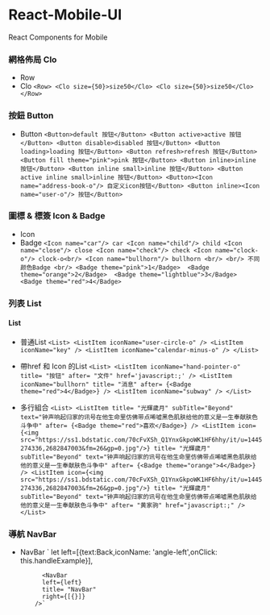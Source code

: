 # React-Mobile-UI
 React Components for Mobile

### 網格佈局 Clo
- Row
- Clo
			`<Row>
			  <Clo size={50}>size50</Clo>
			  <Clo size={50}>size50</Clo>
			</Row>`
### 按鈕 Button
- Button
			`<Button>default 按钮</Button>
    		<Button active>active 按钮</Button>
            <Button disable>disabled 按钮</Button>
            <Button loading>loading 按钮</Button>
            <Button refresh>refresh 按钮</Button>
            <Button fill theme="pink">pink 按钮</Button>
            <Button inline>inline 按钮</Button>
            <Button inline small>inline 按钮</Button>
            <Button active inline small>inline 按钮</Button>
            <Button><Icon name="address-book-o"/> 自定义icon按钮</Button>
            <Button inline><Icon name="user-o"/> 按钮</Button>`
### 圖標 & 標簽 Icon & Badge
- Icon
- Badge
			`<Icon name="car"/> car
            <Icon name="child"/> child
            <Icon name="close"/> close
            <Icon name="check"/> check
            <Icon name="clock-o"/> clock-o<br/>
            <Icon name="bullhorn"/> bullhorn
            <br/>
            <br/>
            不同颜色Badge
            <br/>
            <Badge theme="pink">1</Badge>  <Badge theme="orange">2</Badge>  <Badge theme="lightblue">3</Badge>  <Badge theme="red">4</Badge>`
### 列表 List
#### List 
- 普通List
			`<List>
		  	<ListItem
		  	  iconName="user-circle-o"
		  	/>
		  	<ListItem
              iconName="key"
		  	/>
		  	<ListItem
              iconName="calendar-minus-o"
		  	/>
		  </List>`

- 帶href 和 Icon 的List
			`<List>
		  	<ListItem
		  	  iconName="hand-pointer-o"
		  	  title= "按钮"
		  	  after= "文件"
		  	  href='javascript:;'
		  	/>
		  	<ListItem
              iconName="bullhorn"
              title= "消息"
		  	  after= {<Badge theme="red">4</Badge>}
		  	/>
		  	<ListItem
              iconName="subway"
		  	/>
		  </List>`

- 多行組合
			`<List>
		  	<ListItem
		  	  title= "光輝歲月"
		  	  subTitle="Beyond"
		  	  text="钟声响起归家的讯号在他生命里仿佛带点唏嘘黑色肌肤给他的意义是一生奉献肤色斗争中"
		  	  after= {<Badge theme="red">喜欢</Badge>}
		  	/>
		  	<ListItem
              icon={<img src="https://ss1.bdstatic.com/70cFvXSh_Q1YnxGkpoWK1HF6hhy/it/u=1445274336,2682847003&fm=26&gp=0.jpg"/>}
              title= "光輝歲月"
		  	  subTitle="Beyond"
		  	  text="钟声响起归家的讯号在他生命里仿佛带点唏嘘黑色肌肤给他的意义是一生奉献肤色斗争中"
		  	  after= {<Badge theme="orange">4</Badge>}
		  	/>
		  	<ListItem
              icon={<img src="https://ss1.bdstatic.com/70cFvXSh_Q1YnxGkpoWK1HF6hhy/it/u=1445274336,2682847003&fm=26&gp=0.jpg"/>}
              title= "光輝歲月"
		  	  subTitle="Beyond"
		  	  text="钟声响起归家的讯号在他生命里仿佛带点唏嘘黑色肌肤给他的意义是一生奉献肤色斗争中"
		  	  after= "黄家驹"
		  	  href="javascript:;"
		  	/>
		  </List>`
### 導航 NavBar
- NavBar
			`	  let left=[{text:<span>Back</span>,iconName: 'angle-left',onClick: this.handleExample}],

			<NavBar
    	  	left={left}
    	  	title= "NavBar"
    	  	right={[{}]}
    	  />`
